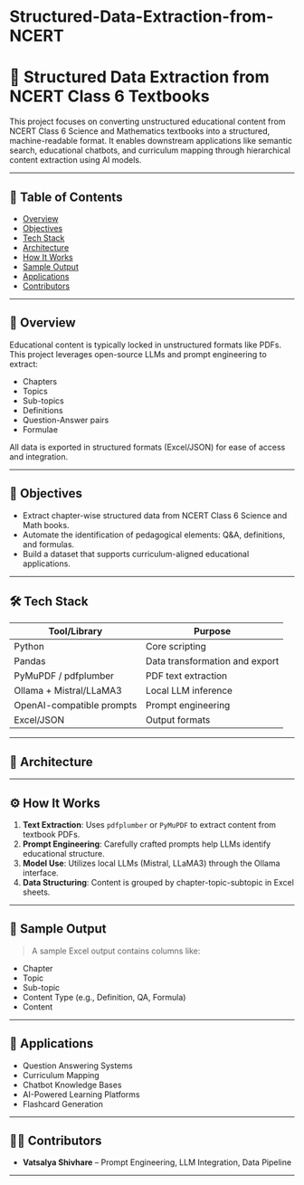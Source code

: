 # Structured-Data-Extraction-from-NCERT
# 📘 Structured Data Extraction from NCERT Class 6 Textbooks

This project focuses on converting unstructured educational content from NCERT Class 6 Science and Mathematics textbooks into a structured, machine-readable format. It enables downstream applications like semantic search, educational chatbots, and curriculum mapping through hierarchical content extraction using AI models.

---

## 📌 Table of Contents

- [Overview](#overview)
- [Objectives](#objectives)
- [Tech Stack](#tech-stack)
- [Architecture](#architecture)
- [How It Works](#how-it-works)
- [Sample Output](#sample-output)
- [Applications](#applications)
- [Contributors](#contributors)

---

## 🧠 Overview

Educational content is typically locked in unstructured formats like PDFs. This project leverages open-source LLMs and prompt engineering to extract:
- Chapters
- Topics
- Sub-topics
- Definitions
- Question-Answer pairs
- Formulae

All data is exported in structured formats (Excel/JSON) for ease of access and integration.

---

## 🎯 Objectives

- Extract chapter-wise structured data from NCERT Class 6 Science and Math books.
- Automate the identification of pedagogical elements: Q&A, definitions, and formulas.
- Build a dataset that supports curriculum-aligned educational applications.

---

## 🛠️ Tech Stack

| Tool/Library     | Purpose                            |
|------------------|------------------------------------|
| Python           | Core scripting                     |
| Pandas           | Data transformation and export     |
| PyMuPDF / pdfplumber | PDF text extraction         |
| Ollama + Mistral/LLaMA3 | Local LLM inference         |
| OpenAI-compatible prompts | Prompt engineering       |
| Excel/JSON       | Output formats                     |

---

## 🧱 Architecture


---

## ⚙️ How It Works

1. **Text Extraction**: Uses `pdfplumber` or `PyMuPDF` to extract content from textbook PDFs.
2. **Prompt Engineering**: Carefully crafted prompts help LLMs identify educational structure.
3. **Model Use**: Utilizes local LLMs (Mistral, LLaMA3) through the Ollama interface.
4. **Data Structuring**: Content is grouped by chapter-topic-subtopic in Excel sheets.

---

## 📂 Sample Output

> A sample Excel output contains columns like:
- Chapter
- Topic
- Sub-topic
- Content Type (e.g., Definition, QA, Formula)
- Content

---

## 🚀 Applications

- Question Answering Systems
- Curriculum Mapping
- Chatbot Knowledge Bases
- AI-Powered Learning Platforms
- Flashcard Generation

---

## 👨‍💻 Contributors

- **Vatsalya Shivhare** – Prompt Engineering, LLM Integration, Data Pipeline

---


